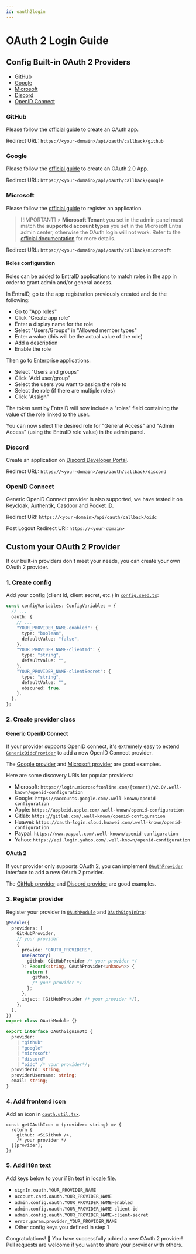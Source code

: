 ```yaml
---
id: oauth2login
---
```


# OAuth 2 Login Guide

## Config Built-in OAuth 2 Providers

- [GitHub](#github)
- [Google](#google)
- [Microsoft](#microsoft)
- [Discord](#discord)
- [OpenID Connect](#openid-connect)

### GitHub

Please follow the [official guide](https://docs.github.com/en/apps/oauth-apps/building-oauth-apps/creating-an-oauth-app) to create an OAuth app.

Redirect URL: `https://<your-domain>/api/oauth/callback/github`

### Google

Please follow the [official guide](https://developers.google.com/identity/protocols/oauth2/web-server#prerequisites) to create an OAuth 2.0 App.

Redirect URL: `https://<your-domain>/api/oauth/callback/google`

### Microsoft

Please follow the [official guide](https://docs.microsoft.com/en-us/azure/active-directory/develop/quickstart-register-app) to register an application.

> [!IMPORTANT] > **Microsoft Tenant** you set in the admin panel must match the **supported account types** you set in the Microsoft Entra admin center, otherwise the OAuth login will not work. Refer to the [official documentation](https://learn.microsoft.com/en-us/entra/identity-platform/v2-protocols-oidc#find-your-apps-openid-configuration-document-uri) for more details.

Redirect URL: `https://<your-domain>/api/oauth/callback/microsoft`

#### Roles configuration

Roles can be added to EntraID applications to match roles in the app in order to grant admin and/or general access.

In EntraID, go to the app registration previously created and do the following:

- Go to "App roles"
- Click "Create app role"
- Enter a display name for the role
- Select "Users/Groups" in "Allowed member types"
- Enter a value (this will be the actual value of the role)
- Add a description
- Enable the role

Then go to Enterprise applications:

- Select "Users and groups"
- Click "Add user/group"
- Select the users you want to assign the role to
- Select the role (if there are multiple roles)
- Click "Assign"

The token sent by EntraID will now include a "roles" field containing the value of the role linked to the user.

You can now select the desired role for "General Access" and "Admin Access" (using the EntraID role value) in the admin panel.

### Discord

Create an application on [Discord Developer Portal](https://discord.com/developers/applications).

Redirect URL: `https://<your-domain>/api/oauth/callback/discord`

### OpenID Connect

Generic OpenID Connect provider is also supported, we have tested it on Keycloak, Authentik, Casdoor and [Pocket ID](https://github.com/stonith404/pocket-id).

Redirect URI: `https://<your-domain>/api/oauth/callback/oidc`

Post Logout Redirect URI: `https://<your-domain>`

## Custom your OAuth 2 Provider

If our built-in providers don't meet your needs, you can create your own OAuth 2 provider.

### 1. Create config

Add your config (client id, client secret, etc.) in [`config.seed.ts`](https://github.com/stonith404/pingvin-share/blob/main/backend/prisma/seed/config.seed.ts):

```ts
const configVariables: ConfigVariables = {
  // ...
  oauth: {
    // ...
    "YOUR_PROVIDER_NAME-enabled": {
      type: "boolean",
      defaultValue: "false",
    },
    "YOUR_PROVIDER_NAME-clientId": {
      type: "string",
      defaultValue: "",
    },
    "YOUR_PROVIDER_NAME-clientSecret": {
      type: "string",
      defaultValue: "",
      obscured: true,
    },
  },
};
```

### 2. Create provider class

#### Generic OpenID Connect

If your provider supports OpenID connect, it's extremely easy to extend [`GenericOidcProvider`](https://github.com/stonith404/pingvin-share/blob/main/backend/src/oauth/provider/genericOidc.provider.ts) to add a new OpenID Connect provider.

The [Google provider](https://github.com/stonith404/pingvin-share/blob/main/backend/src/oauth/provider/google.provider.ts) and [Microsoft provider](https://github.com/stonith404/pingvin-share/blob/main/backend/src/oauth/provider/microsoft.provider.ts) are good examples.

Here are some discovery URIs for popular providers:

- Microsoft: `https://login.microsoftonline.com/{tenant}/v2.0/.well-known/openid-configuration`
- Google: `https://accounts.google.com/.well-known/openid-configuration`
- Apple: `https://appleid.apple.com/.well-known/openid-configuration`
- Gitlab: `https://gitlab.com/.well-known/openid-configuration`
- Huawei: `https://oauth-login.cloud.huawei.com/.well-known/openid-configuration`
- Paypal: `https://www.paypal.com/.well-known/openid-configuration`
- Yahoo: `https://api.login.yahoo.com/.well-known/openid-configuration`

#### OAuth 2

If your provider only supports OAuth 2, you can implement [`OAuthProvider`](https://github.com/stonith404/pingvin-share/blob/main/backend/src/oauth/provider/oauthProvider.interface.ts) interface to add a new OAuth 2 provider.

The [GitHub provider](https://github.com/stonith404/pingvin-share/blob/main/backend/src/oauth/provider/github.provider.ts) and [Discord provider](https://github.com/stonith404/pingvin-share/blob/main/backend/src/oauth/provider/discord.provider.ts) are good examples.

### 3. Register provider

Register your provider in [`OAuthModule`](https://github.com/stonith404/pingvin-share/blob/main/backend/src/oauth/oauth.module.ts) and [`OAuthSignInDto`](https://github.com/stonith404/pingvin-share/blob/main/backend/src/oauth/dto/oauthSignIn.dto.ts):

```ts
@Module({
  providers: [
    GitHubProvider,
    // your provider
    {
      provide: "OAUTH_PROVIDERS",
      useFactory(
        github: GitHubProvider /* your provider */
      ): Record<string, OAuthProvider<unknown>> {
        return {
          github,
          /* your provider */
        };
      },
      inject: [GitHubProvider /* your provider */],
    },
  ],
})
export class OAuthModule {}
```

```ts
export interface OAuthSignInDto {
  provider:
    | "github"
    | "google"
    | "microsoft"
    | "discord"
    | "oidc" /* your provider*/;
  providerId: string;
  providerUsername: string;
  email: string;
}
```

### 4. Add frontend icon

Add an icon in [`oauth.util.tsx`](https://github.com/stonith404/pingvin-share/blob/main/frontend/src/utils/oauth.util.tsx).

```tsx
const getOAuthIcon = (provider: string) => {
  return {
    github: <SiGithub />,
    /* your provider */
  }[provider];
};
```

### 5. Add i18n text

Add keys below to your i18n text in [locale file](https://github.com/stonith404/pingvin-share/blob/main/frontend/src/i18n/translations/en-US.ts).

- `signIn.oauth.YOUR_PROVIDER_NAME`
- `account.card.oauth.YOUR_PROVIDER_NAME`
- `admin.config.oauth.YOUR_PROVIDER_NAME-enabled`
- `admin.config.oauth.YOUR_PROVIDER_NAME-client-id`
- `admin.config.oauth.YOUR_PROVIDER_NAME-client-secret`
- `error.param.provider_YOUR_PROVIDER_NAME`
- Other config keys you defined in step 1

Congratulations! 🎉 You have successfully added a new OAuth 2 provider! Pull requests are welcome if you want to share your provider with others.
